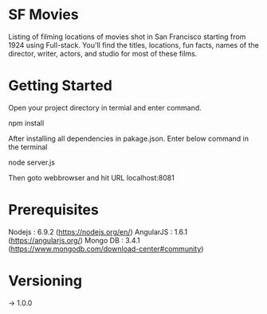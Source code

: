 # SF Movies

Listing of filming locations of movies shot in San Francisco starting from 1924 using Full-stack. You'll find the titles, locations, fun facts, names of the director, writer, actors, and studio for most of these films.

# Getting Started

Open your project directory in termial and enter command.

npm install

After installing all dependencies in pakage.json. Enter below command in the terminal

node server.js

Then goto webbrowser and hit URL localhost:8081

# Prerequisites

Nodejs : 6.9.2 (https://nodejs.org/en/)
AngularJS : 1.6.1 (https://angularjs.org/)
Mongo DB : 3.4.1 (https://www.mongodb.com/download-center#community) 

# Versioning

-> 1.0.0
